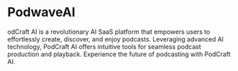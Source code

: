 # PodwaveAI
odCraft AI is a revolutionary AI SaaS platform that empowers users to effortlessly create, discover, and enjoy podcasts. Leveraging advanced AI technology, PodCraft AI offers intuitive tools for seamless podcast production and playback. Experience the future of podcasting with PodCraft AI.
